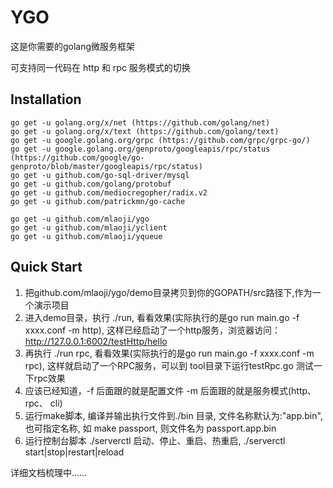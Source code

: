 # YGO

这是你需要的golang微服务框架

可支持同一代码在 http 和 rpc 服务模式的切换

## Installation

    go get -u golang.org/x/net (https://github.com/golang/net)
    go get -u golang.org/x/text (https://github.com/golang/text)
    go get -u google.golang.org/grpc (https://github.com/grpc/grpc-go/)
    go get -u google.golang.org/genproto/googleapis/rpc/status  (https://github.com/google/go-genproto/blob/master/googleapis/rpc/status)
    go get -u github.com/go-sql-driver/mysql
    go get -u github.com/golang/protobuf
    go get -u github.com/mediocregopher/radix.v2
    go get -u github.com/patrickmn/go-cache
    
    go get -u github.com/mlaoji/ygo
    go get -u github.com/mlaoji/yclient
    go get -u github.com/mlaoji/yqueue

## Quick Start

1. 把github.com/mlaoji/ygo/demo目录拷贝到你的GOPATH/src路径下,作为一个演示项目
2. 进入demo目录，执行 ./run, 看看效果(实际执行的是go run main.go -f xxxx.conf -m http), 这样已经启动了一个http服务，浏览器访问：http://127.0.0.1:6002/testHttp/hello
3. 再执行 ./run rpc, 看看效果(实际执行的是go run main.go -f xxxx.conf -m rpc), 这样就启动了一个RPC服务，可以到 tool目录下运行testRpc.go 测试一下rpc效果
4. 应该已经知道，-f 后面跟的就是配置文件 -m 后面跟的就是服务模式(http、rpc、 cli)
5. 运行make脚本, 编译并输出执行文件到./bin 目录, 文件名称默认为:"app.bin", 也可指定名称, 如  make passport, 则文件名为 passport.app.bin 
6. 运行控制台脚本 ./serverctl 启动、停止、重启、热重启, ./serverctl start|stop|restart|reload

详细文档梳理中……
